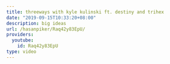 ```yaml
---
title: threeways with kyle kulinski ft. destiny and trihex
date: "2019-09-15T10:33:20+08:00"
description: big ideas
url: /hasanpiker/Raq42y83EpU/
providers:
  youtube:
    id: Raq42y83EpU
type: video
---
```

